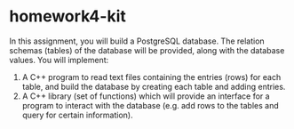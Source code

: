 # homework4-kit
In this assignment, you will build a PostgreSQL database. The relation schemas (tables) of the
database will be provided, along with the database values. You will implement:
1. A C++ program to read text files containing the entries (rows) for each table, and build
the database by creating each table and adding entries.
2. A C++ library (set of functions) which will provide an interface for a program to interact
with the database (e.g. add rows to the tables and query for certain information).
